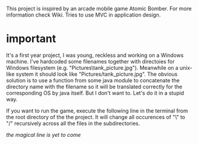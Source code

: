 This project is inspired by an arcade mobile game Atomic Bomber. For more information check Wiki.
Tries to use MVC in application design.

# important

It's a first year project, I was young, reckless and working on a Windows machine. I've hardcoded some filenames together with directoies for Windows filesystem (e.g. "Pictures\\tank_picture.jpg"). Meanwhile on a unix-like system it should look like "Pictures/tank_picture.jpg". The obvious solution is to use a function from some java module to concatenate the directory name with the filename so it will be translated correctly for the corresponding OS by java itself. But I don't want to. Let's do it in a stupid way.

If you want to run the game, execute the following line in the terminal from the root directory of the the project. It will change all occurences of "\\" to "/" recursively across all the files in the subdirectories.

*the magical line is yet to come*
